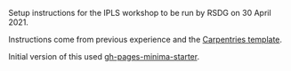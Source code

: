 Setup instructions for the IPLS workshop to be run by RSDG on 30 April 2021.

Instructions come from previous experience and the
[Carpentries template](https://github.com/carpentries/workshop-template).

Initial version of this used [gh-pages-minima-starter](https://github.com/jsanz/gh-pages-minima-starter).
